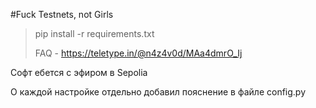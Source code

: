 #Fuck Testnets, not Girls 

>pip install -r requirements.txt
>
>FAQ - https://teletype.in/@n4z4v0d/MAa4dmrO_Ij

Софт ебется с эфиром в Sepolia

О каждой настройке отдельно добавил пояснение в файле config.py
